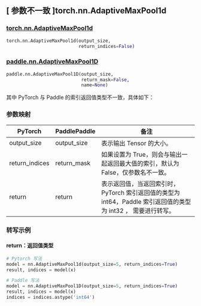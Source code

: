 ## [ 参数不一致 ]torch.nn.AdaptiveMaxPool1d
### [torch.nn.AdaptiveMaxPool1d](https://pytorch.org/docs/1.13/generated/torch.nn.AdaptiveMaxPool1d.html?highlight=adaptivemaxpool1d#torch.nn.AdaptiveMaxPool1d)

```python
torch.nn.AdaptiveMaxPool1d(output_size,
                           return_indices=False)
```

### [paddle.nn.AdaptiveMaxPool1D](https://www.paddlepaddle.org.cn/documentation/docs/zh/api/paddle/nn/AdaptiveMaxPool1D_cn.html#adaptivemaxpool1d)

```python
paddle.nn.AdaptiveMaxPool1D(output_size,
                            return_mask=False,
                            name=None)
```

其中 PyTorch 与 Paddle 的索引返回值类型不一致，具体如下：
### 参数映射
| PyTorch       | PaddlePaddle | 备注                                                   |
| ------------- | ------------ | ------------------------------------------------------ |
| output_size | output_size  | 表示输出 Tensor 的大小。 |
| return_indices | return_mask  | 如果设置为 True，则会与输出一起返回最大值的索引，默认为 False，仅参数名不一致。 |
| return     | return            | 表示返回值，当返回索引时，PyTorch 索引返回值的类型为 int64，Paddle 索引返回值的类型为 int32 ， 需要进行转写。 |

### 转写示例

#### return：返回值类型

```python
# Pytorch 写法
model = nn.AdaptiveMaxPool1d(output_size=5, return_indices=True)
result, indices = model(x)

# Paddle 写法
model = nn.AdaptiveMaxPool1D(output_size=5, return_indices=True)
result, indices = model(x)
indices = indices.astype('int64')
```

